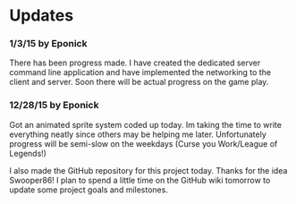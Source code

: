 # Updates
### 1/3/15 by Eponick
There has been progress made. I have created the dedicated server command line application and have implemented the networking to the client and server. Soon there will be actual progress on the game play.

### 12/28/15 by Eponick
Got an animated sprite system coded up today. Im taking the time to write everything neatly since others may be helping me later.
Unfortunately progress will be semi-slow on the weekdays (Curse you Work/League of Legends!)

I also made the GitHub repository for this project today. Thanks for the idea Swooper86!
I plan to spend a little time on the GitHub wiki tomorrow to update some project goals and milestones.
